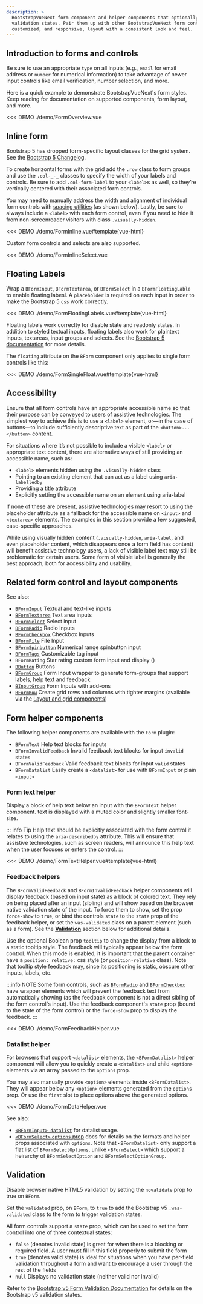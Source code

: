 ```yaml
---
description: >
  BootstrapVueNext form component and helper components that optionally support inline form styles and
  validation states. Pair them up with other BootstrapVueNext form control components for an easy
  customized, and responsive, layout with a consistent look and feel.
---
```


## Introduction to forms and controls

Be sure to use an appropriate `type` on all inputs (e.g., `email` for email address or `number` for
numerical information) to take advantage of newer input controls like email verification, number
selection, and more.

Here is a quick example to demonstrate BootstrapVueNext's form styles. Keep reading for documentation on
supported components, form layout, and more.

<<< DEMO ./demo/FormOverview.vue

## Inline form

Bootstrap 5 has dropped form-specific layout classes for the grid system. See the
[Bootstrap 5 Changelog](https://getbootstrap.com/docs/5.3/migration/#forms).

To create horizontal forms with the grid add the `.row` class to form groups and use the `.col-_-_` classes
to specify the width of your labels and controls. Be sure to add `.col-form-label` to your `<label>`s as well,
so they’re vertically centered with their associated form controls.

You may need to manually address the width and alignment of individual form controls with
[spacing utilities](/docs/reference/spacing-classes) (as shown below). Lastly, be sure to always
include a `<label>` with each form control, even if you need to hide it from non-screenreader
visitors with class `.visually-hidden`.

<<< DEMO ./demo/FormInline.vue#template{vue-html}

Custom form controls and selects are also supported.

<<< DEMO ./demo/FormInlineSelect.vue

## Floating Labels

Wrap a `BFormInput`, `BFormTextarea`, or `BFormSelect` in a `BFormFloatingLable` to enable floating labesl. A `placeholder`
is required on each input in order to make the Bootstrap 5 `css` work correctly.

<<< DEMO ./demo/FormFloatingLabels.vue#template{vue-html}

Floating labels work correclty for disable state and readonly states. In addition to styled textual inputs, floating labels
also work for plaintext inputs, textareas, input groups and selects.
See the [Bootstrap 5 documentation](https://getbootstrap.com/docs/5.3/forms/floating-labels) for more details.

The `floating` attribute on the `BForm` component only applies to single form controls like this:

<<< DEMO ./demo/FormSingleFloat.vue#template{vue-html}

## Accessibility

Ensure that all form controls have an appropriate accessible name so that their purpose can be conveyed to users of
assistive technologies. The simplest way to achieve this is to use a `<label>` element, or—in the case of buttons—to
include sufficiently descriptive text as part of the `<button>...</button>` content.

For situations where it’s not possible to include a visible `<label>` or appropriate text content, there are
alternative ways of still providing an accessible name, such as:

- `<label>` elements hidden using the `.visually-hidden` class
- Pointing to an existing element that can act as a label using `aria-labelledby`
- Providing a title attribute
- Explicitly setting the accessible name on an element using aria-label

If none of these are present, assistive technologies may resort to using the placeholder attribute as a fallback for
the accessible name on `<input>` and `<textarea>` elements. The examples in this section provide a few suggested, case-specific approaches.

While using visually hidden content (`.visually-hidden`, `aria-label`, and even placeholder content, which
disappears once a form field has content) will benefit assistive technology users, a lack of visible label text may
still be problematic for certain users. Some form of visible label is generally the best approach,
both for accessibility and usability.

## Related form control and layout components

See also:

- [`BFormInput`](/docs/components/form-input) Textual and text-like inputs
- [`BFormTextarea`](/docs/components/form-textarea) Text area inputs
- [`BFormSelect`](/docs/components/form-select) Select input
- [`BFormRadio`](/docs/components/form-radio) Radio Inputs
- [`BFormCheckbox`](/docs/components/form-checkbox) Checkbox Inputs
- [`BFormFile`](/docs/components/form-file) File Input
- [`BFormSpinbutton`](/docs/components/form-spinbutton) Numerical range spinbutton input
- [`BFormTags`](/docs/components/form-tags) Customizable tag input
- `BFormRating` Star rating custom form input and display (<NotYetImplemented/>)
- [`BButton`](/docs/components/button) Buttons
- [`BFormGroup`](/docs/components/form-group) Form Input wrapper to generate form-groups that
  support labels, help text and feedback
- [`BInputGroup`](/docs/components/input-group) Form Inputs with add-ons
- [`BFormRow`](/docs/components/grid-system) Create grid rows and columns with tighter margins
  (available via the [Layout and grid components](/docs/components/grid-system))

## Form helper components

The following helper components are available with the `Form` plugin:

- `BFormText` Help text blocks for inputs
- `BFormInvalidFeedback` Invalid feedback text blocks for input `invalid` states
- `BFormValidFeedback` Valid feedback text blocks for input `valid` states
- `BFormDatalist` Easily create a `<datalist>` for use with `BFormInput` or plain `<input>`

### Form text helper

Display a block of help text below an input with the `BFormText` helper component. text is
displayed with a muted color and slightly smaller font-size.

::: info Tip
Help text should be explicitly associated with the form control it relates to using the
`aria-describedby` attribute. This will ensure that assistive technologies, such as screen readers,
will announce this help text when the user focuses or enters the control.
:::

<<< DEMO ./demo/FormTextHelper.vue#template{vue-html}

### Feedback helpers

The `BFormValidFeedback` and `BFormInvalidFeedback` helper components will display
feedback (based on input state) as a block of colored text. They rely on being placed after an input
(sibling) and will show based on the browser native validation state of the input. To force them to
show, set the prop `force-show` to `true`, or bind the controls `state` to the `state` prop of the
feedback helper, or set the `was-validated` class on a parent element (such as a form). See the
[**Validation**](#validation) section below for additional details.

Use the optional Boolean prop `tooltip` to change the display from a block to a static tooltip
style. The feedback will typically appear below the form control. When this mode is enabled, it is
important that the parent container have a `position: relative:` css style (or `position-relative`
class). Note that tooltip style feedback may, since its positioning is static, obscure other inputs,
labels, etc.

:::info NOTE
Some form controls, such as [`BFormRadio`](/docs/components/form-radio#contextual-states) and
[`BFormCheckbox`](/docs/components/form-checkbox#contextual-states) have wrapper elements which will prevent
the feedback text from automatically showing (as the feedback component is not a direct sibling of the form
control's input). Use the feedback component's `state` prop (bound to the state of the form control)
or the `force-show` prop to display the feedback.
:::

<<< DEMO ./demo/FormFeedbackHelper.vue

### Datalist helper

For browsers that support
[`<datalist>`](https://developer.mozilla.org/en-US/docs/Web/HTML/Element/datalist) elements, the
`<BFormDatalist>` helper component will allow you to quickly create a `<datalist>` and child
`<option>` elements via an array passed to the `options` prop.

You may also manually provide `<option>` elements inside `<BFormDatalist>`. They will appear below
any `<option>` elements generated from the `options` prop. Or use the `first` slot to place options
above the generated options.

<<< DEMO ./demo/FormDataHelper.vue

See also:

- [`<BFormInput> datalist`](/docs/components/form-input#datalist-support) for datalist usage.
- [`<BFormSelect>` `options` prop](/docs/components/form-select#options-property) docs for details
  on the formats and helper props associated with `options`. Note that `<BFormDatalist>` only support
  a flat list of `BFormSelectOptions`, unlike `<BFormSelect>` which support a heirarchy of
  `BFormSelectOption` and `BFormSelectOptionGroup`.

## Validation

Disable browser native HTML5 validation by setting the `novalidate` prop to true on `BForm`.

Set the `validated` prop, on `BForm`, to `true` to add the Bootstrap v5 `.was-validated` class to
the form to trigger validation states.

All form controls support a `state` prop, which can be used to set the form control into one
of three contextual states:

- `false` (denotes invalid state) is great for when there is a blocking or required field. A user
  must fill in this field properly to submit the form
- `true` (denotes valid state) is ideal for situations when you have per-field validation throughout
  a form and want to encourage a user through the rest of the fields
- `null` Displays no validation state (neither valid nor invalid)

Refer to the
[Bootstrap v5 Form Validation Documentation](https://getbootstrap.com/docs/5.3/forms/validation/)
for details on the Bootstrap v5 validation states.
